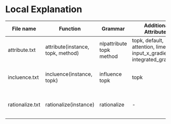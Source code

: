 # Local Explanation
| File name       | Function                          | Grammar                  | Additional Attributes                                                  | Description     |
|-----------------|-----------------------------------|--------------------------|------------------------------------------------------------------------|-----------------| 
| attribute.txt   | attribute(instance, topk, method) | nlpattribute topk method | topk, default, attention, lime, input_x_gradient, integrated_gradients | Provide feature attribution scores |
| incluence.txt   | incluence(instance, topk)         | influence topk           | topk                                                                   | Provide the most influential training data instances |
| rationalize.txt | rationalize(instance)             | rationalize                    | -                                                                      | Explain the output/decision in natural language|
